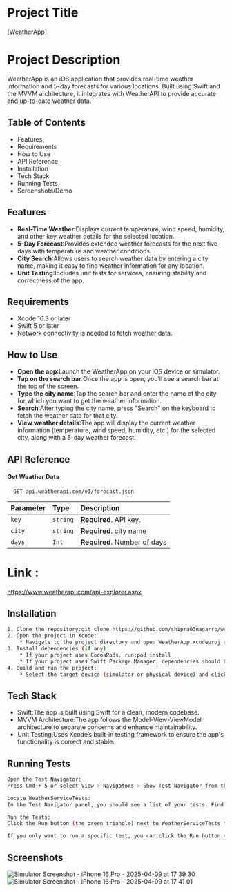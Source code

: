 # Project Title
[WeatherApp]

# Project Description
WeatherApp is an iOS application that provides real-time weather information and 5-day forecasts for various locations. Built using Swift and the MVVM architecture, it integrates with WeatherAPI to provide accurate and up-to-date weather data.

## Table of Contents
* Features
* Requirements
* How to Use
* API Reference
* Installation
* Tech Stack
* Running Tests
* Screenshots/Demo


## Features
* **Real-Time Weather**:Displays current temperature, wind speed, humidity, and other key weather details for the selected location.
* **5-Day Forecast**:Provides extended weather forecasts for the next five days with temperature and weather conditions.
* **City Search**:Allows users to search weather data by entering a city name, making it easy to find weather information for any location.
* **Unit Testing**:Includes unit tests for services, ensuring stability and correctness of the app.
  

## Requirements
* Xcode 16.3 or later
* Swift 5 or later
* Network connectivity is needed to fetch weather data.
  

## How to Use
* **Open the app**:Launch the WeatherApp on your iOS device or simulator.
* **Tap on the search bar**:Once the app is open, you’ll see a search bar at the top of the screen.
* **Type the city name**:Tap the search bar and enter the name of the city for which you want to get the weather information.
* **Search**:After typing the city name, press "Search" on the keyboard to fetch the weather data for that city.
* **View weather details**:The app will display the current weather information (temperature, wind speed, humidity, etc.) for the selected city, along with a 5-day weather forecast.


## API Reference

#### Get Weather Data

```http
  GET api.weatherapi.com/v1/forecast.json
```

| Parameter | Type     | Description                |
| :-------- | :------- | :------------------------- |
| `key`     | `string` | **Required**.  API key.    |
| `city`    | `string` | **Required**. city name    |
| `days`    | `Int`    | **Required**. Number of days |

# Link : 
https://www.weatherapi.com/api-explorer.aspx

## Installation

```bash
1. Clone the repository:git clone https://github.com/shipra03nagarro/weather-app.git
2. Open the project in Xcode:
    * Navigate to the project directory and open WeatherApp.xcodeproj or WeatherApp.xcworkspace.
3. Install dependencies (if any):
    * If your project uses CocoaPods, run:pod install
    * If your project uses Swift Package Manager, dependencies should be installed automatically.
4. Build and run the project:
    * Select the target device (simulator or physical device) and click the Run button in Xcode.
```
    
## Tech Stack

* Swift:The app is built using Swift for a clean, modern codebase.
* MVVM Architecture:The app follows the Model-View-ViewModel architecture to separate concerns and enhance maintainability.
* Unit Testing:Uses Xcode’s built-in testing framework to ensure the app's functionality is correct and stable.
## Running Tests

```bash
Open the Test Navigator:
Press Cmd + 5 or select View > Navigators > Show Test Navigator from the top Xcode menu.

Locate WeatherServiceTests:
In the Test Navigator panel, you should see a list of your tests. Find WeatherServiceTests (or the name you gave your test file).

Run the Tests:
Click the Run button (the green triangle) next to WeatherServiceTests to run all the tests in that class.

If you only want to run a specific test, you can click the Run button next to that individual test method (e.g., testFetchWeatherReport_success).
```


## Screenshots
![Simulator Screenshot - iPhone 16 Pro - 2025-04-09 at 17 39 30](https://github.com/user-attachments/assets/b9f51adc-ec30-450e-8a6c-6c0c3d36d3ff)
![Simulator Screenshot - iPhone 16 Pro - 2025-04-09 at 17 41 01](https://github.com/user-attachments/assets/f7e603f1-d7c9-4517-8e52-cecbc3c3e371)

